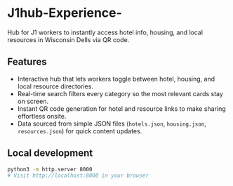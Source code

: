 # J1hub-Experience-
Hub for J1 workers to instantly access hotel info, housing, and local resources in Wisconsin Dells via QR code.

## Features

- Interactive hub that lets workers toggle between hotel, housing, and local resource directories.
- Real-time search filters every category so the most relevant cards stay on screen.
- Instant QR code generation for hotel and resource links to make sharing effortless onsite.
- Data sourced from simple JSON files (`hotels.json`, `housing.json`, `resources.json`) for quick content updates.

## Local development

```bash
python3 -m http.server 8000
# Visit http://localhost:8000 in your browser
```
